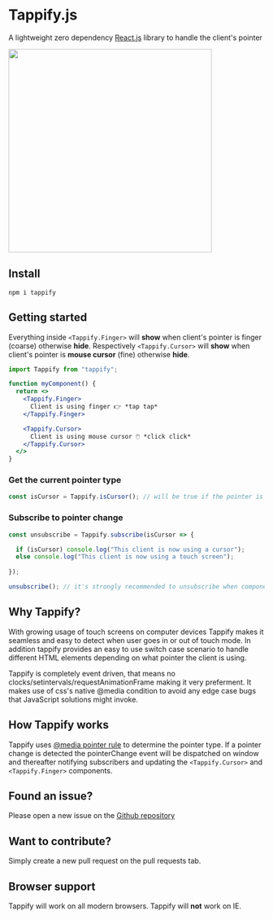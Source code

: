 # Tappify.js
A lightweight zero dependency [React.js](https://github.com/facebook/react) library to handle the client's pointer

<img src="https://i.imgur.com/WObyHD5.gif" width="400"/>

## Install

```shell
npm i tappify
```

## Getting started
Everything inside `<Tappify.Finger>` will __show__ when client's pointer is finger (coarse) otherwise __hide__. Respectively `<Tappify.Cursor>` will __show__  when client's pointer is __mouse cursor__ (fine) otherwise __hide__.
```jsx
import Tappify from "tappify";

function myComponent() {
  return <>
    <Tappify.Finger>
      Client is using finger 👉 *tap tap*
    </Tappify.Finger>

    <Tappify.Cursor>
      Client is using mouse cursor 🖱️ *click click*
    </Tappify.Cursor>
  </>
}
```
### Get the current pointer type
```js
const isCursor = Tappify.isCursor(); // will be true if the pointer is mouse cursor. False if it's finger
```
### Subscribe to pointer change
```js
const unsubscribe = Tappify.subscribe(isCursor => {

  if (isCursor) console.log("This client is now using a cursor");
  else console.log("This client is now using a touch screen");
  
});

unsubscribe(); // it's strongly recommended to unsubscribe when component unmounts to avoid memory leaks
```
## Why Tappify?
With growing usage of touch screens on computer devices Tappify makes it seamless and easy to detect when user goes in or out of touch mode. In addition tappify provides an easy to use switch case scenario to handle different HTML elements depending on what pointer the client is using.

Tappify is completely event driven, that means no clocks/setintervals/requestAnimationFrame making it very preferment. It makes use of css's native @media condition to avoid any edge case bugs that JavaScript solutions might invoke.
## How Tappify works
Tappify uses [@media pointer rule](https://developer.mozilla.org/en-US/docs/Web/CSS/@media) to determine the pointer type. If a pointer change is detected the pointerChange event will be dispatched on window and thereafter notifying subscribers and updating the `<Tappify.Cursor>` and `<Tappify.Finger>` components.
## Found an issue?
Please open a new issue on the [Github repository](https://github.com/asplunds/tappify/issues)
## Want to contribute?
Simply create a new pull request on the pull requests tab.
## Browser support
Tappify will work on all modern browsers. Tappify will __not__ work on IE.
